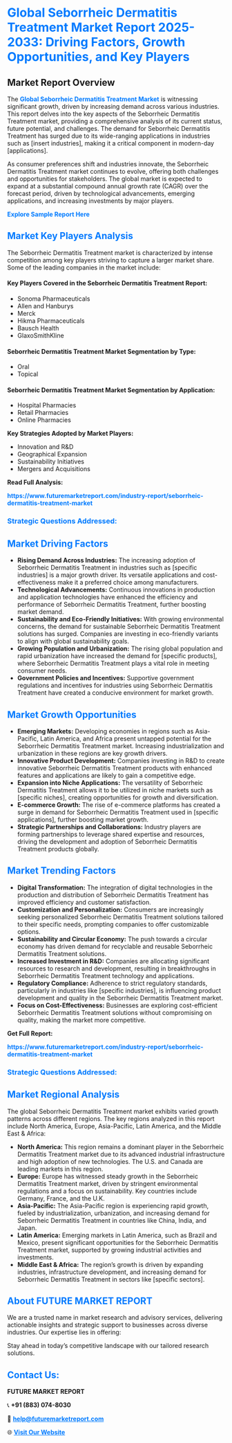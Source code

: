<h1 style="color: #007BFF;">Global Seborrheic Dermatitis Treatment Market Report 2025-2033: Driving Factors, Growth Opportunities, and Key Players</h1>

<section id="overview">
<h2>Market Report Overview</h2>
<p>The <a href="https://www.futuremarketreport.com/industry-report/seborrheic-dermatitis-treatment-market" style="color: #007BFF; text-decoration: none;"><strong>Global Seborrheic Dermatitis Treatment Market</strong></a> is witnessing significant growth, driven by increasing demand across various industries. This report delves into the key aspects of the Seborrheic Dermatitis Treatment market, providing a comprehensive analysis of its current status, future potential, and challenges. The demand for Seborrheic Dermatitis Treatment has surged due to its wide-ranging applications in industries such as [insert industries], making it a critical component in modern-day [applications].</p>
<p>As consumer preferences shift and industries innovate, the Seborrheic Dermatitis Treatment market continues to evolve, offering both challenges and opportunities for stakeholders. The global market is expected to expand at a substantial compound annual growth rate (CAGR) over the forecast period, driven by technological advancements, emerging applications, and increasing investments by major players.</p>
</section>

<section id="overview">
<p><a href="https://www.futuremarketreport.com/request-sample/reportId=77293" style="color: #007BFF; text-decoration: none;"><strong>Explore Sample Report Here</strong></a></p>
</section>

<section id="key-players">
<h2 style="color: #007BFF;">Market Key Players Analysis</h2>
<p>The Seborrheic Dermatitis Treatment market is characterized by intense competition among key players striving to capture a larger market share. Some of the leading companies in the market include:</p>
<h4>Key Players Covered in the Seborrheic Dermatitis Treatment Report:</h4>
<ul><li>Sonoma Pharmaceuticals</li><li>Allen and Hanburys</li><li>Merck</li><li>Hikma Pharmaceuticals</li><li>Bausch Health</li><li>GlaxoSmithKline</li></ul>
<h4>Seborrheic Dermatitis Treatment Market Segmentation by Type:</h4>
<ul><li>Oral</li><li>Topical</li></ul>

<h4>Seborrheic Dermatitis Treatment Market Segmentation by Application:</h4>
<ul><li>Hospital Pharmacies</li><li>Retail Pharmacies</li><li>Online Pharmacies</li></ul>
<p><strong>Key Strategies Adopted by Market Players:</strong></p>
<ul>
<li>Innovation and R&D</li>
<li>Geographical Expansion</li>
<li>Sustainability Initiatives</li>
<li>Mergers and Acquisitions</li>
</ul>
</section>

<section>
<p><strong>Read Full Analysis: </strong></p><a href="https://www.futuremarketreport.com/industry-report/seborrheic-dermatitis-treatment-market" style="color: #007BFF; text-decoration: none;"><strong>https://www.futuremarketreport.com/industry-report/seborrheic-dermatitis-treatment-market</strong></a>
<h3 style="color: #007BFF;">Strategic Questions Addressed:</h3>
</section>

<section id="driving-factors">
<h2 style="color: #007BFF;">Market Driving Factors</h2>
<ul>
<li><strong>Rising Demand Across Industries:</strong> The increasing adoption of Seborrheic Dermatitis Treatment in industries such as [specific industries] is a major growth driver. Its versatile applications and cost-effectiveness make it a preferred choice among manufacturers.</li>
<li><strong>Technological Advancements:</strong> Continuous innovations in production and application technologies have enhanced the efficiency and performance of Seborrheic Dermatitis Treatment, further boosting market demand.</li>
<li><strong>Sustainability and Eco-Friendly Initiatives:</strong> With growing environmental concerns, the demand for sustainable Seborrheic Dermatitis Treatment solutions has surged. Companies are investing in eco-friendly variants to align with global sustainability goals.</li>
<li><strong>Growing Population and Urbanization:</strong> The rising global population and rapid urbanization have increased the demand for [specific products], where Seborrheic Dermatitis Treatment plays a vital role in meeting consumer needs.</li>
<li><strong>Government Policies and Incentives:</strong> Supportive government regulations and incentives for industries using Seborrheic Dermatitis Treatment have created a conducive environment for market growth.</li>
</ul>
</section>

<section id="growth-opportunities">
<h2 style="color: #007BFF;">Market Growth Opportunities</h2>
<ul>
<li><strong>Emerging Markets:</strong> Developing economies in regions such as Asia-Pacific, Latin America, and Africa present untapped potential for the Seborrheic Dermatitis Treatment market. Increasing industrialization and urbanization in these regions are key growth drivers.</li>
<li><strong>Innovative Product Development:</strong> Companies investing in R&D to create innovative Seborrheic Dermatitis Treatment products with enhanced features and applications are likely to gain a competitive edge.</li>
<li><strong>Expansion into Niche Applications:</strong> The versatility of Seborrheic Dermatitis Treatment allows it to be utilized in niche markets such as [specific niches], creating opportunities for growth and diversification.</li>
<li><strong>E-commerce Growth:</strong> The rise of e-commerce platforms has created a surge in demand for Seborrheic Dermatitis Treatment used in [specific applications], further boosting market growth.</li>
<li><strong>Strategic Partnerships and Collaborations:</strong> Industry players are forming partnerships to leverage shared expertise and resources, driving the development and adoption of Seborrheic Dermatitis Treatment products globally.</li>
</ul>
</section>

<section id="trending-factors">
<h2 style="color: #007BFF;">Market Trending Factors</h2>
<ul>
<li><strong>Digital Transformation:</strong> The integration of digital technologies in the production and distribution of Seborrheic Dermatitis Treatment has improved efficiency and customer satisfaction.</li>
<li><strong>Customization and Personalization:</strong> Consumers are increasingly seeking personalized Seborrheic Dermatitis Treatment solutions tailored to their specific needs, prompting companies to offer customizable options.</li>
<li><strong>Sustainability and Circular Economy:</strong> The push towards a circular economy has driven demand for recyclable and reusable Seborrheic Dermatitis Treatment solutions.</li>
<li><strong>Increased Investment in R&D:</strong> Companies are allocating significant resources to research and development, resulting in breakthroughs in Seborrheic Dermatitis Treatment technology and applications.</li>
<li><strong>Regulatory Compliance:</strong> Adherence to strict regulatory standards, particularly in industries like [specific industries], is influencing product development and quality in the Seborrheic Dermatitis Treatment market.</li>
<li><strong>Focus on Cost-Effectiveness:</strong> Businesses are exploring cost-efficient Seborrheic Dermatitis Treatment solutions without compromising on quality, making the market more competitive.</li>
</ul>
</section>

<section>
<p><strong>Get Full Report: </strong></p><a href="https://www.futuremarketreport.com/industry-report/seborrheic-dermatitis-treatment-market" style="color: #007BFF; text-decoration: none;"><strong>https://www.futuremarketreport.com/industry-report/seborrheic-dermatitis-treatment-market</strong></a>
<h3 style="color: #007BFF;">Strategic Questions Addressed:</h3>
</section>


<section id="regional-analysis">
<h2 style="color: #007BFF;">Market Regional Analysis</h2>
<p>The global Seborrheic Dermatitis Treatment market exhibits varied growth patterns across different regions. The key regions analyzed in this report include North America, Europe, Asia-Pacific, Latin America, and the Middle East & Africa:</p>
<ul>
<li><strong>North America:</strong> This region remains a dominant player in the Seborrheic Dermatitis Treatment market due to its advanced industrial infrastructure and high adoption of new technologies. The U.S. and Canada are leading markets in this region.</li>
<li><strong>Europe:</strong> Europe has witnessed steady growth in the Seborrheic Dermatitis Treatment market, driven by stringent environmental regulations and a focus on sustainability. Key countries include Germany, France, and the U.K.</li>
<li><strong>Asia-Pacific:</strong> The Asia-Pacific region is experiencing rapid growth, fueled by industrialization, urbanization, and increasing demand for Seborrheic Dermatitis Treatment in countries like China, India, and Japan.</li>
<li><strong>Latin America:</strong> Emerging markets in Latin America, such as Brazil and Mexico, present significant opportunities for the Seborrheic Dermatitis Treatment market, supported by growing industrial activities and investments.</li>
<li><strong>Middle East & Africa:</strong> The region’s growth is driven by expanding industries, infrastructure development, and increasing demand for Seborrheic Dermatitis Treatment in sectors like [specific sectors].</li>
</ul>
</section>

<footer>
<h2 style="color: #007BFF;">About FUTURE MARKET REPORT</h2>
<p>We are a trusted name in market research and advisory services, delivering actionable insights and strategic support to businesses across diverse industries. Our expertise lies in offering:</p>

<p>Stay ahead in today’s competitive landscape with our tailored research solutions.</p>

<h2 style="color: #007BFF;">Contact Us:</h2>
<p><strong>FUTURE MARKET REPORT</strong></p>
<p>📞 <strong>+91 (883) 074-8030</strong></p>
<p>📧 <strong><a href="mailto:help@futuremarketreport.com" style="color: #007BFF;">help@futuremarketreport.com</a></strong></p>
<p>🌐 <strong><a href="https://www.futuremarketreport.com/" style="color: #007BFF;">Visit Our Website</a></strong></p>
</footer>